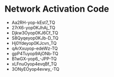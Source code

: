 # Network Activation Code
* Aa2RH-yop-kEst7_TQ
* 27rX6-yop0KJhAj_TQ
* Djkw3Oyop0KJ6Cf_TQ
* S8Qyqeyop0KJb-D_TQ
* Hj0Ydeyop0KJcvn_TQ
* qArXxuyop-edeWz-TQ
* gpP4Tuyop9AjONb-TQ
* B1wGX-yop6_-JPP-TQ
* xLFnuOyop4evqBf_TQ
* 3ONyEOyop4evwy_-TQ
